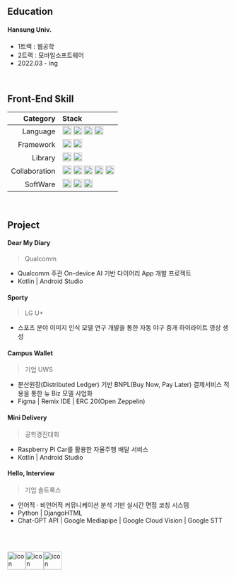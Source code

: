 ## Education
#### Hansung Univ.
- 1트랙 : 웹공학
- 2트랙 : 모바일소프트웨어
- 2022.03 - ing

<br>

## Front-End Skill
| Category | Stack |
|------:|:------|
|Language|<img src="https://img.shields.io/badge/Java-FFE2DD?style=for-the-badge&logo=CoffeeScript&logoColor=black" height="20"/> <img src="https://img.shields.io/badge/JavaScript-FDECC8?style=for-the-badge&logo=JavaScript&logoColor=black" height="20"/> <img src="https://img.shields.io/badge/Python-D3DFEF?style=for-the-badge&logo=Python&logoColor=black" height="20"/> <img src="https://img.shields.io/badge/Kotlin-E8DEEE?style=for-the-badge&logo=Kotlin&logoColor=black" height="20"/>|
|Framework|<img src="https://img.shields.io/badge/React-D3E5EF?style=for-the-badge&logo=React&logoColor=black" height="20"/> <img src="https://img.shields.io/badge/Flask-E3E2E0?style=for-the-badge&logo=Flask&logoColor=black" height="20"/>|
|Library|  <img src="https://img.shields.io/badge/OpenCV-EFDFDA?style=for-the-badge&logo=OpenCV&logoColor=black" height="20"/> <img src="https://img.shields.io/badge/Tensorflow-FADEC9?style=for-the-badge&logo=Tensorflow&logoColor=black" height="20"/>|
|Collaboration|<img src="https://img.shields.io/badge/Figma-F4E0EF?style=for-the-badge&logo=Figma&logoColor=black" height="20"/> <img src="https://img.shields.io/badge/Slack-FAD7C9?style=for-the-badge&logo=Slack&logoColor=black" height="20"/> <img src="https://img.shields.io/badge/GitHub-E0E0E3?style=for-the-badge&logo=GitHub&logoColor=white" height="20"/> <img src="https://img.shields.io/badge/Notion-F1F0F0?style=for-the-badge&logo=Notion&logoColor=black" height="20"/> <img src="https://img.shields.io/badge/Discord-E8DEEE?style=for-the-badge&logo=Discord&logoColor=black" height="20"/>|
|SoftWare|  <img src="https://img.shields.io/badge/Android Studio-DBEDDB?style=for-the-badge&logo=AndroidStudio&logoColor=black" height="20"/> <img src="https://img.shields.io/badge/Xcode-D3E1EF?style=for-the-badge&logo=Xcode&logoColor=black" height="20"/> <img src="https://img.shields.io/badge/IntelliJ-F4E0E3?style=for-the-badge&logo=IntelliJ IDEA&logoColor=black" height="20"/>|

<br>

## Project
#### Dear My Diary
> Qualcomm
- Qualcomm 주관 On-device AI 기반 다이어리 App 개발 프로젝트<br>
- Kotlin | Android Studio

#### Sporty
> LG U+
- 스포츠 분야 이미지 인식 모델 연구 개발을 통한 자동 야구 중개 하이라이트 영상 생성

#### Campus Wallet
> 기업 UWS
- 분산원장(Distributed Ledger) 기반 BNPL(Buy Now, Pay Later) 결제서비스 적용을 통한 뉴 Biz 모델 사업화
- Figma | Remix IDE | ERC 20(Open Zeppelin)

#### Mini Delivery
> 공학경진대회
- Raspberry Pi Car를 활용한 자율주행 배달 서비스
- Kotlin | Android Studio

#### Hello, Interview
> 기업 솔트룩스
- 언어적 · 비언어적 커뮤니케이션 분석 기반 실시간 면접 코칭 시스템
- Python | DjangoHTML
- Chat-GPT API | Google Mediapipe | Google Cloud Vision | Google STT


<br><br>
<div style="display: flex; align-items: flex-start;">
  <img src="https://techstack-generator.vercel.app/react-icon.svg" alt="icon" width="41" height="41" />
  <img src="https://techstack-generator.vercel.app/python-icon.svg" alt="icon" width="41" height="41" />
  <img src="https://techstack-generator.vercel.app/github-icon.svg" alt="icon" width="41" height="41" />
</div>



<!--
##### githun status
<div style="display: flex; align-items: flex-start;">
  <img src="https://github-readme-stats.vercel.app/api/top-langs/?username=irenechoii&langs_count=5" height="160" />
  <img src="http://mazandi.herokuapp.com/api?handle={handle}&theme=warm" height="160" />
</div>
-->
